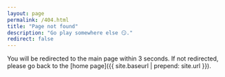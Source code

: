 ```yaml
---
layout: page
permalink: /404.html
title: "Page not found"
description: "Go play somewhere else 😏."
redirect: false
---
```


You will be redirected to the main page within 3 seconds. If not redirected, please go back to the [home page]({{ site.baseurl | prepend: site.url }}).
